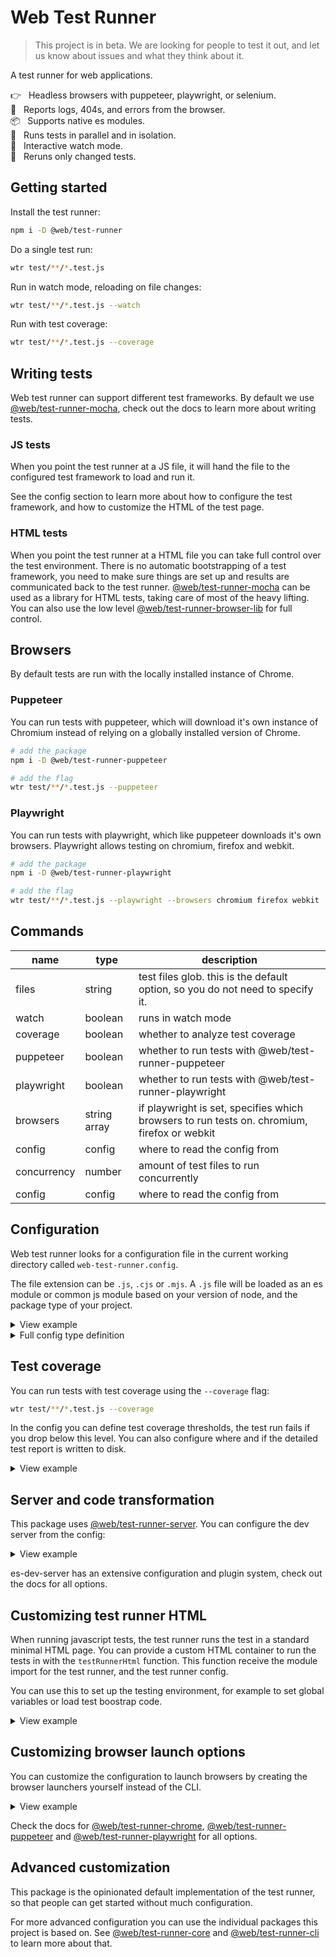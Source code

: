 # Web Test Runner

> This project is in beta. We are looking for people to test it out, and let us know about issues and what they think about it.

A test runner for web applications.

👉&nbsp;&nbsp; Headless browsers with puppeteer, playwright, or selenium.
\
🚧&nbsp;&nbsp; Reports logs, 404s, and errors from the browser.
\
📦&nbsp;&nbsp; Supports native es modules.
\
🔧&nbsp;&nbsp; Runs tests in parallel and in isolation.
\
👀&nbsp;&nbsp; Interactive watch mode.
\
🏃&nbsp;&nbsp; Reruns only changed tests.

## Getting started

Install the test runner:

```bash
npm i -D @web/test-runner
```

Do a single test run:

```bash
wtr test/**/*.test.js
```

Run in watch mode, reloading on file changes:

```bash
wtr test/**/*.test.js --watch
```

Run with test coverage:

```bash
wtr test/**/*.test.js --coverage
```

## Writing tests

Web test runner can support different test frameworks. By default we use [@web/test-runner-mocha](https://github.com/modernweb-dev/web/tree/master/packages/test-runner-mocha), check out the docs to learn more about writing tests.

### JS tests

When you point the test runner at a JS file, it will hand the file to the configured test framework to load and run it.

See the config section to learn more about how to configure the test framework, and how to customize the HTML of the test page.

### HTML tests

When you point the test runner at a HTML file you can take full control over the test environment. There is no automatic bootstrapping of a test framework, you need to make sure things are set up and results are communicated back to the test runner. [@web/test-runner-mocha](https://github.com/modernweb-dev/web/tree/master/packages/test-runner-mocha) can be used as a library for HTML tests, taking care of most of the heavy lifting. You can also use the low level [@web/test-runner-browser-lib](https://github.com/modernweb-dev/web/tree/master/packages/test-runner-browser-lib) for full control.

## Browsers

By default tests are run with the locally installed instance of Chrome.

### Puppeteer

You can run tests with puppeteer, which will download it's own instance of Chromium instead of relying on a globally installed version of Chrome.

```bash
# add the package
npm i -D @web/test-runner-puppeteer

# add the flag
wtr test/**/*.test.js --puppeteer
```

### Playwright

You can run tests with playwright, which like puppeteer downloads it's own browsers. Playwright allows testing on chromium, firefox and webkit.

```bash
# add the package
npm i -D @web/test-runner-playwright

# add the flag
wtr test/**/*.test.js --playwright --browsers chromium firefox webkit
```

## Commands

| name        | type         | description                                                                                 |
| ----------- | ------------ | ------------------------------------------------------------------------------------------- |
| files       | string       | test files glob. this is the default option, so you do not need to specify it.              |
| watch       | boolean      | runs in watch mode                                                                          |
| coverage    | boolean      | whether to analyze test coverage                                                            |
| puppeteer   | boolean      | whether to run tests with @web/test-runner-puppeteer                                        |
| playwright  | boolean      | whether to run tests with @web/test-runner-playwright                                       |
| browsers    | string array | if playwright is set, specifies which browsers to run tests on. chromium, firefox or webkit |
| config      | config       | where to read the config from                                                               |
| concurrency | number       | amount of test files to run concurrently                                                    |
| config      | config       | where to read the config from                                                               |

## Configuration

Web test runner looks for a configuration file in the current working directory called `web-test-runner.config`.

The file extension can be `.js`, `.cjs` or `.mjs`. A `.js` file will be loaded as an es module or common js module based on your version of node, and the package type of your project.

<details>
<summary>View example</summary>

```js
export default {
  concurrency: 10,
  watch: true,
  devServer: {
    rootDir: '../../',
  },
};
```

</details>

<details>
  <summary>Full config type definition</summary>

```ts
export interface CoverageThresholdConfig {
  statements: number;
  branches: number;
  functions: number;
  lines: number;
}

export interface CoverageConfig {
  include?: string[];
  exclude?: string[];
  threshold?: CoverageThresholdConfig;
  report: boolean;
  reportDir: string;
}

export interface TestRunnerConfig {
  files: string | string[];
  testFrameworkImport: string;
  browsers: BrowserLauncher | BrowserLauncher[];
  server: Server;
  devServer: EsDevServerConfig;
  address: string;
  port: number;
  testRunnerHtml?: (config: TestRunnerConfig) => string;
  watch?: boolean;
  coverage?: boolean;
  coverageConfig?: CoverageConfig;
  concurrency?: number;
  browserStartTimeout?: number;
  sessionStartTimeout?: number;
  sessionFinishTimeout?: number;
  staticLogging?: boolean;
}
```

</details>

## Test coverage

You can run tests with test coverage using the `--coverage` flag:

```bash
wtr test/**/*.test.js --coverage
```

In the config you can define test coverage thresholds, the test run fails if you drop below this level. You can also configure where and if the detailed test report is written to disk.

<details>
<summary>View example</summary>

```js
export default {
  coverageConfig: {
    report: true,
    reportDir: 'test-coverage',
    threshold: {
      statements: 70,
      branches: 70,
      functions: 70,
      lines: 70,
    },
  },
};
```

</details>

## Server and code transformation

This package uses [@web/test-runner-server](https://github.com/modernweb-dev/web/tree/master/packages/test-runner-server). You can configure the dev server from the config:

<details>
  <summary>View example</summary>

```js
export default {
  devServer: {
    rootDir: '../..',
    middlewares: [],
    plugins: [],
  },
};
```

</details>

es-dev-server has an extensive configuration and plugin system, check out the docs for all options.

## Customizing test runner HTML

When running javascript tests, the test runner runs the test in a standard minimal HTML page. You can provide a custom HTML container to run the tests in with the `testRunnerHtml` function. This function receive the module import for the test runner, and the test runner config.

You can use this to set up the testing environment, for example to set global variables or load test boostrap code.

<details>
  <summary>View example</summary>

```js
export default {
  testRunnerHtml: (testRunnerImport, config) => `
    <html>
      <body>
        <script type="module">
          window.someGlobal = 'foo';
        </script>

        <script type="module">
          import '${testRunnerImport}';
        </script>
      </body>
    </html>
  `,
};
```

</details>

## Customizing browser launch options

You can customize the configuration to launch browsers by creating the browser launchers yourself instead of the CLI.

<details>
  <summary>View example</summary>

```js
// import the browser launcher you want to use
const { chromeLauncher } = require('@web/test-runner-chrome');

module.exports = {
  browsers: chromeLauncher({ args: ['--no-sandbox'] }),
};
```

</details>

Check the docs for [@web/test-runner-chrome](https://github.com/modernweb-dev/web/tree/master/packages/test-runner-chrome), [@web/test-runner-puppeteer](https://github.com/modernweb-dev/web/tree/master/packages/test-runner-puppeteer) and [@web/test-runner-playwright](https://github.com/modernweb-dev/web/tree/master/packages/test-runner-playwright) for all options.

## Advanced customization

This package is the opinionated default implementation of the test runner, so that people can get started without much configuration.

For more advanced configuration you can use the individual packages this project is based on. See [@web/test-runner-core](https://github.com/modernweb-dev/web/tree/master/packages/test-runner-core) and [@web/test-runner-cli](https://github.com/modernweb-dev/web/tree/master/packages/test-runner-core) to learn more about that.
